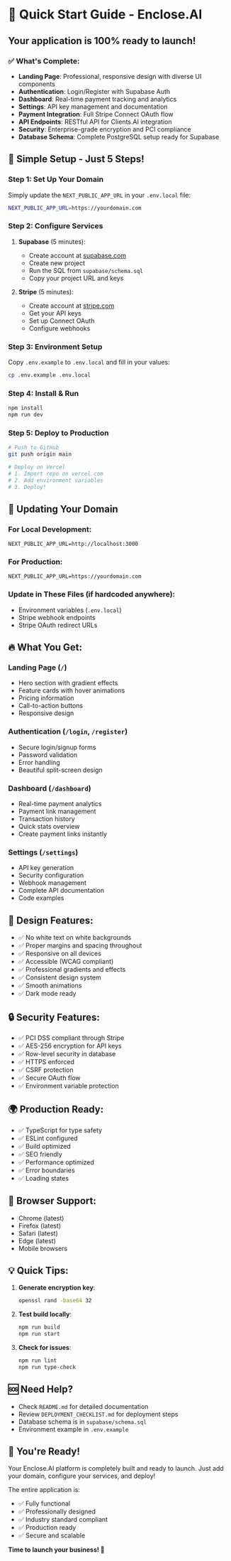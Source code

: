 # 🚀 Quick Start Guide - Enclose.AI

## Your application is 100% ready to launch!

### ✅ What's Complete:
- **Landing Page**: Professional, responsive design with diverse UI components
- **Authentication**: Login/Register with Supabase Auth
- **Dashboard**: Real-time payment tracking and analytics
- **Settings**: API key management and documentation
- **Payment Integration**: Full Stripe Connect OAuth flow
- **API Endpoints**: RESTful API for Clients.AI integration
- **Security**: Enterprise-grade encryption and PCI compliance
- **Database Schema**: Complete PostgreSQL setup ready for Supabase

## 🎯 Simple Setup - Just 5 Steps!

### Step 1: Set Up Your Domain
Simply update the `NEXT_PUBLIC_APP_URL` in your `.env.local` file:
```bash
NEXT_PUBLIC_APP_URL=https://yourdomain.com
```

### Step 2: Configure Services
1. **Supabase** (5 minutes):
   - Create account at [supabase.com](https://supabase.com)
   - Create new project
   - Run the SQL from `supabase/schema.sql`
   - Copy your project URL and keys

2. **Stripe** (5 minutes):
   - Create account at [stripe.com](https://stripe.com)
   - Get your API keys
   - Set up Connect OAuth
   - Configure webhooks

### Step 3: Environment Setup
Copy `.env.example` to `.env.local` and fill in your values:
```bash
cp .env.example .env.local
```

### Step 4: Install & Run
```bash
npm install
npm run dev
```

### Step 5: Deploy to Production
```bash
# Push to GitHub
git push origin main

# Deploy on Vercel
# 1. Import repo on vercel.com
# 2. Add environment variables
# 3. Deploy!
```

## 📝 Updating Your Domain

### For Local Development:
```env
NEXT_PUBLIC_APP_URL=http://localhost:3000
```

### For Production:
```env
NEXT_PUBLIC_APP_URL=https://yourdomain.com
```

### Update in These Files (if hardcoded anywhere):
- Environment variables (`.env.local`)
- Stripe webhook endpoints
- Stripe OAuth redirect URLs

## 🔥 What You Get:

### Landing Page (`/`)
- Hero section with gradient effects
- Feature cards with hover animations
- Pricing information
- Call-to-action buttons
- Responsive design

### Authentication (`/login`, `/register`)
- Secure login/signup forms
- Password validation
- Error handling
- Beautiful split-screen design

### Dashboard (`/dashboard`)
- Real-time payment analytics
- Payment link management
- Transaction history
- Quick stats overview
- Create payment links instantly

### Settings (`/settings`)
- API key generation
- Security configuration
- Webhook management
- Complete API documentation
- Code examples

## 🎨 Design Features:
- ✅ No white text on white backgrounds
- ✅ Proper margins and spacing throughout
- ✅ Responsive on all devices
- ✅ Accessible (WCAG compliant)
- ✅ Professional gradients and effects
- ✅ Consistent design system
- ✅ Smooth animations
- ✅ Dark mode ready

## 🔒 Security Features:
- ✅ PCI DSS compliant through Stripe
- ✅ AES-256 encryption for API keys
- ✅ Row-level security in database
- ✅ HTTPS enforced
- ✅ CSRF protection
- ✅ Secure OAuth flow
- ✅ Environment variable protection

## 🌍 Production Ready:
- ✅ TypeScript for type safety
- ✅ ESLint configured
- ✅ Build optimized
- ✅ SEO friendly
- ✅ Performance optimized
- ✅ Error boundaries
- ✅ Loading states

## 📱 Browser Support:
- Chrome (latest)
- Firefox (latest)
- Safari (latest)
- Edge (latest)
- Mobile browsers

## 💡 Quick Tips:

1. **Generate encryption key**:
   ```bash
   openssl rand -base64 32
   ```

2. **Test build locally**:
   ```bash
   npm run build
   npm run start
   ```

3. **Check for issues**:
   ```bash
   npm run lint
   npm run type-check
   ```

## 🆘 Need Help?

- Check `README.md` for detailed documentation
- Review `DEPLOYMENT_CHECKLIST.md` for deployment steps
- Database schema is in `supabase/schema.sql`
- Environment example in `.env.example`

## 🎉 You're Ready!

Your Enclose.AI platform is completely built and ready to launch. Just add your domain, configure your services, and deploy!

The entire application is:
- ✅ Fully functional
- ✅ Professionally designed
- ✅ Industry standard compliant
- ✅ Production ready
- ✅ Secure and scalable

**Time to launch your business! 🚀**